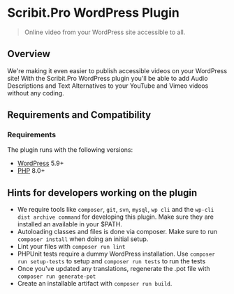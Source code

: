 # Scribit.Pro WordPress Plugin

> Online video from your WordPress site accessible to all.

## Overview

We're making it even easier to publish accessible videos on your WordPress site! With the Scribit.Pro WordPress plugin 
you'll be able to add Audio Descriptions and Text Alternatives to your YouTube and Vimeo videos without any coding.

## Requirements and Compatibility

### Requirements

The plugin runs with the following versions:

* [WordPress](https://wordpress.org) 5.9+
* [PHP](https://php.net/) 8.0+

## Hints for developers working on the plugin

- We require tools like `composer`, `git`, `svn`, `mysql`, `wp cli` and the `wp-cli dist archive command` for developing this plugin. Make sure they are installed an available in your $PATH.
- Autoloading classes and files is done via composer. Make sure to run `composer install` when doing an initial setup.
- Lint your files with `composer run lint`
- PHPUnit tests require a dummy WordPress installation. Use `composer run setup-tests` to setup and `composer run tests` to run the tests
- Once you've updated any translations, regenerate the .pot file with `composer run generate-pot`
- Create an installable artifact with `composer run build`.
